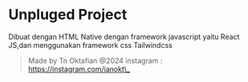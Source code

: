# Unpluged Project

Dibuat dengan HTML Native dengan framework javascript yaitu React JS,dan menggunakan framework css Tailwindcss

> Made by Tn Oktafian @2024 instagram : <https://instagram.com/ianokt\_>